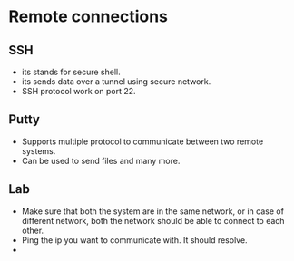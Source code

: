 # Remote connections

## SSH

- its stands for secure shell.
- its sends data over a tunnel using secure network.
- SSH protocol work on port 22.

## Putty

- Supports multiple protocol to communicate between two remote systems.
- Can be used to send files and many more.

## Lab

- Make sure that both the system are in the same network, or in case of different network, both the network should be able to connect to each other.
- Ping the ip you want to communicate with. It should resolve.
- 